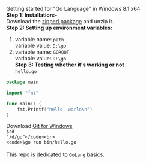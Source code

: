 Getting started for "Go Language" in Windows 8.1 x64 <br>
<b>Step 1: Installation:-</b><br>
Download the <a href="https://storage.googleapis.com/golang/go1.4.2.windows-amd64.msi">zipped package</a> and unzip it.<br>
<b>Step 2: Setting up environment variables:</b><br>
1. variable name: <code>path</code><br>
variable value: <code>D:\go</code><br>
2. variable name: <code>GOROOT</code><br>
variable value: <code>D:\go</code><br>
<b>Step 3: Testing whether it's working or not </b><br>
<code>hello.go</code> <br>
```go
package main

import "fmt"

func main() {
    fmt.Printf("hello, world\n")
}
```
Download <a href="http://git-scm.com/download/win">Git for Windows</a><br>
<code>$cd "/d/go"</code><br>
<code>$go run bin/hello.go</code><br>
<br>
This repo is dedicated to <code>GoLang</code> basics.
